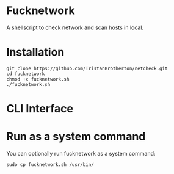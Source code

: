 # Fucknetwork
A shellscript to check network and scan hosts in local.

# Installation
````
git clone https://github.com/TristanBrotherton/netcheck.git
cd fucknetwork
chmod +x fucknetwork.sh
./fucknetwork.sh
````

# CLI Interface

# Run as a system command
You can optionally run fucknetwork as a system command:
````
sudo cp fucknetwork.sh /usr/bin/
````
